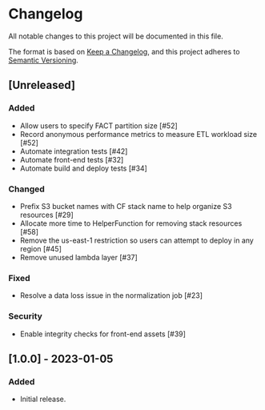 # Changelog

All notable changes to this project will be documented in this file.

The format is based on [Keep a Changelog](https://keepachangelog.com/en/1.0.0/),
and this project adheres to [Semantic Versioning](https://semver.org/spec/v2.0.0.html).

## [Unreleased]

### Added

- Allow users to specify FACT partition size [#52]
- Record anonymous performance metrics to measure ETL workload size [#52]
- Automate integration tests [#42]
- Automate front-end tests [#32]
- Automate build and deploy tests [#34]  

### Changed

- Prefix S3 bucket names with CF stack name to help organize S3 resources [#29]
- Allocate more time to HelperFunction for removing stack resources [#58]
- Remove the us-east-1 restriction so users can attempt to deploy in any region [#45]
- Remove unused lambda layer [#37]

### Fixed

- Resolve a data loss issue in the normalization job [#23]

### Security
 
- Enable integrity checks for front-end assets [#39]



## [1.0.0] - 2023-01-05

### Added

- Initial release.


